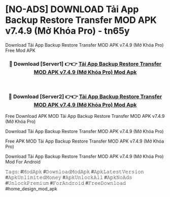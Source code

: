 # [NO-ADS] DOWNLOAD Tải App Backup Restore Transfer MOD APK v7.4.9 (Mở Khóa Pro) - tn65y
Download Tải App Backup Restore Transfer MOD APK v7.4.9 (Mở Khóa Pro) Free Mod APK

<div align="center">
<h3>🔴 Download [Server1] 👉👉 <a href="https://apk-comot.site?title=Tải_App_Backup_Restore_Transfer_MOD_APK_v7.4.9_(Mở_Khóa_Pro)">Tải App Backup Restore Transfer MOD APK v7.4.9 (Mở Khóa Pro) Mod Apk</a></h3><br>

<h3>🔴 Download [Server2] 👉👉 <a href="https://apk-comot.site?title=Tải_App_Backup_Restore_Transfer_MOD_APK_v7.4.9_(Mở_Khóa_Pro)">Tải App Backup Restore Transfer MOD APK v7.4.9 (Mở Khóa Pro) Mod Apk</a></h3>
</div>


Free Download APK MOD Tải App Backup Restore Transfer MOD APK v7.4.9 (Mở Khóa Pro)

Download Tải App Backup Restore Transfer MOD APK v7.4.9 (Mở Khóa Pro) 

Free APK MOD Tải App Backup Restore Transfer MOD APK v7.4.9 (Mở Khóa Pro) 

Download Tải App Backup Restore Transfer MOD APK v7.4.9 (Mở Khóa Pro) Mod For Android

𝚃𝚊𝚐𝚜: #𝙼𝚘𝚍𝙰𝚙𝚔 #𝙳𝚘𝚠𝚗𝚕𝚘𝚊𝚍𝙼𝚘𝚍𝙰𝚙𝚔 #𝙰𝚙𝚔𝙻𝚊𝚝𝚎𝚜𝚝𝚅𝚎𝚛𝚜𝚒𝚘𝚗 #𝙰𝚙𝚔𝚄𝚗𝚕𝚒𝚖𝚒𝚝𝚎𝚍𝙼𝚘𝚗𝚎𝚢 #𝙰𝚙𝚔𝚄𝚗𝚕𝚘𝚌𝚔𝙰𝚕𝚕 #𝙰𝚙𝚔𝙽𝚘𝙰𝚍𝚜 #𝚄𝚗𝚕𝚘𝚌𝚔𝙿𝚛𝚎𝚖𝚒𝚞𝚖 #𝙵𝚘𝚛𝙰𝚗𝚍𝚛𝚘𝚒𝚍 #𝙵𝚛𝚎𝚎𝙳𝚘𝚠𝚗𝚕𝚘𝚊𝚍 #home_design_mod_apk